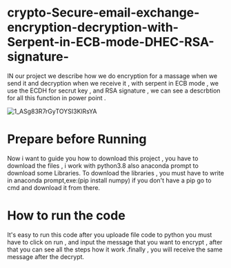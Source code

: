 # crypto-Secure-email-exchange-encryption-decryption-with-Serpent-in-ECB-mode-DHEC-RSA-signature-
IN our project we describe how we do encryption for a massage when we send it and decryption when we receive it , with serpent in ECB mode , we use the ECDH for secrut key , and RSA signature , we can see a descrbtion for all this function in power point .

![1_ASg83R7rGyTOYSI3KlRsYA](https://user-images.githubusercontent.com/65724677/128144350-0f9411ee-3945-488d-9037-7732893270cc.png)


# Prepare before Running 
Now i want to guide you how to download this project , you have to download the files , i work with python3.8 also anaconda prompt to download some Libraries. To download the libraries , you must have to write in anaconda prompt,exe:(pip install numpy) if you don't have a pip go to cmd and download it from there.

# How to run the code 
It's easy to run this code after you uploade file code to python you must have to click on run , and input the message that you want to encrypt , after that you can see all the steps how it work .finally , you will receive the same message after the decrypt.

